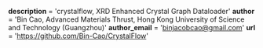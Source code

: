 __description__ = 'crystalflow, XRD Enhanced Crystal Graph Dataloader'
__author__ = 'Bin Cao, Advanced Materials Thrust, Hong Kong University of Science and Technology (Guangzhou)'
__author_email__ = 'binjacobcao@gmail.com'
__url__ = 'https://github.com/Bin-Cao/CrystalFlow'
